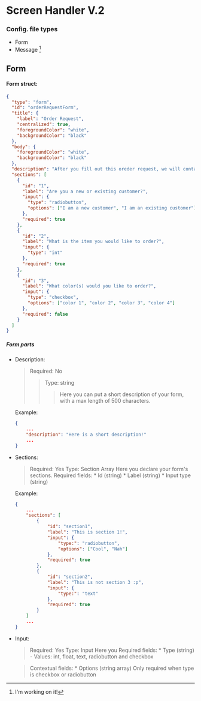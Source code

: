 # Screen Handler V.2


### Config. file types
* Form
* Message [^1]

## Form
#### Form struct:
```json
{
  "type": "form",
  "id": "orderRequestForm",
  "title": {
    "label": "Order Request",
    "centralized": true,
    "foregroundColor": "white",
    "backgroundColor": "black"
  },
  "body": {
    "foregroundColor": "white",
    "backgroundColor": "black"
  },
  "description": "After you fill out this oreder request, we will contact you to go over details and availability before the order is completed. If you would like faster service and direct information on current stock and pricing please contact us at (123) 456-7890 or no_reply@example.com",
  "sections": [
    {
      "id": "1",
      "label": "Are you a new or existing customer?",
      "input": {
        "type": "radiobutton",
        "options": ["I am a new customer", "I am an existing customer"]
      },
      "required": true
    },
    {
      "id": "2",
      "label": "What is the item you would like to order?",
      "input": {
        "type": "int"
      },
      "required": true
    },
    {
      "id": "3",
      "label": "What color(s) would you like to order?",
      "input": {
        "type": "checkbox",
        "options": ["color 1", "color 2", "color 3", "color 4"]
      },
      "required": false
    }
  ]
}
```


##### Form parts
* Description:
    > Required: No
    >> Type: string
    >>> Here you can put a short description of your form, with a max length of 500 characters.

    Example:
    ```json
    {
        ...
        "description": "Here is a short description!"
        ...
    }
    ```

* Sections:
    > Required: Yes
    > Type: Section Array
    > Here you declare your form's sections.
    > Required fields:
        * Id (string)
        * Label (string)
        * Input type (string)

    Example:
    ```json
    {
        ...
        "sections": [
            {
                "id": "section1",
                "label": "This is section 1!",
                "input": {
                    "type:": "radiobutton",
                    "options": ["Cool", "Nah"]
                },
                "required": true
            },
            {
                "id": "section2",
                "label": "This is not section 3 :p",
                "input": {
                    "type:": "text"
                },
                "required": true
            }
        ]
        ...
    }
    ```
    
* Input:
    > Required: Yes
    > Type: Input
    > Here you 
    > Required fields:
        * Type (string) - Values: int, float, text, radiobutton and checkbox
    
    > Contextual fields:
        * Options (string array) Only required when type is checkbox or radiobutton


[^1]: I'm working on it!
